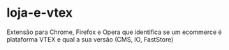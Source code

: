 # loja-e-vtex
Extensão para Chrome, Firefox e Opera que identifica se um ecommerce é plataforma VTEX e qual a sua versão (CMS, IO, FastStore)
